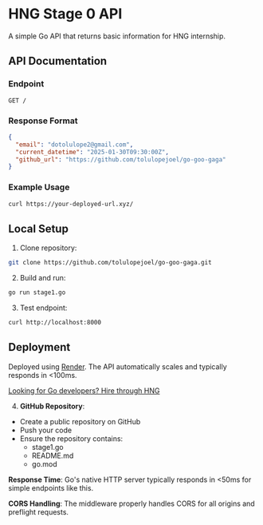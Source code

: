 
# HNG Stage 0 API

A simple Go API that returns basic information for HNG internship.

## API Documentation

### Endpoint
`GET /`

### Response Format
```json
{
  "email": "dotolulope2@gmail.com",
  "current_datetime": "2025-01-30T09:30:00Z",
  "github_url": "https://github.com/tolulopejoel/go-goo-gaga"
}
```

### Example Usage
```bash
curl https://your-deployed-url.xyz/
```

## Local Setup

1. Clone repository:
```bash
git clone https://github.com/tolulopejoel/go-goo-gaga.git
```

2. Build and run:
```bash
go run stage1.go
```

3. Test endpoint:
```bash
curl http://localhost:8000
```

## Deployment
Deployed using [Render](https://render.com/). The API automatically scales and typically responds in <100ms.


[Looking for Go developers? Hire through HNG](https://hng.tech/hire/golang-developers)


4. **GitHub Repository**:
- Create a public repository on GitHub
- Push your code
- Ensure the repository contains:
  - stage1.go
  - README.md
  - go.mod

**Response Time**: Go's native HTTP server typically responds in <50ms for simple endpoints like this.

**CORS Handling**: The middleware properly handles CORS for all origins and preflight requests.
